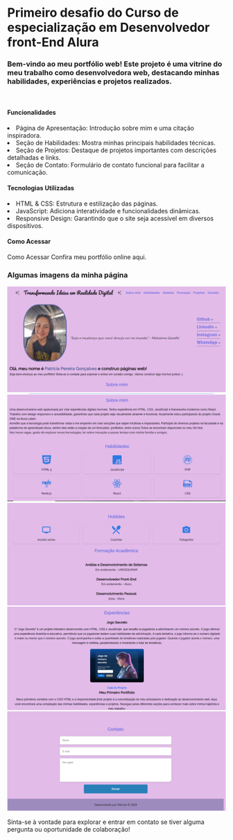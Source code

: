 <h1> Primeiro desafio do Curso de especialização em Desenvolvedor front-End Alura </h1>
<h3>
Bem-vindo ao meu portfólio web! Este projeto é uma vitrine do meu trabalho como desenvolvedora web, destacando minhas habilidades, experiências e projetos realizados.</h3>
<br>
<h4>Funcionalidades</h4>
<lu>
  <li>Página de Apresentação: Introdução sobre mim e uma citação inspiradora.  </li>
  <li>Seção de Habilidades: Mostra minhas principais habilidades técnicas.</li>
  <li>Seção de Projetos: Destaque de projetos importantes com descrições detalhadas e links.</li>
  <li>Seção de Contato: Formulário de contato funcional para facilitar a comunicação.</li>
</lu>
<h4>Tecnologias Utilizadas</h4>
<lu>
  <li>HTML & CSS: Estrutura e estilização das páginas.</li>
  <li>JavaScript: Adiciona interatividade e funcionalidades dinâmicas.</li>
  <li>Responsive Design: Garantindo que o site seja acessível em diversos dispositivos.</li>  
</lu>
<h4>Como Acessar</h4>
<p>Como Acessar
Confira meu portfólio online aqui.
  <br>
  <h3>Algumas imagens da minha página</h3>
  
<img src="https://github.com/patriciapereira1/portifolio-master/blob/main/foto1.png">
<img src="https://github.com/patriciapereira1/portifolio-master/blob/main/foto2.png">
<img src="https://github.com/patriciapereira1/portifolio-master/blob/main/foto4.png">
<img src="https://github.com/patriciapereira1/portifolio-master/blob/main/foto5.png">
<img src="https://github.com/patriciapereira1/portifolio-master/blob/main/foto3.png">

Sinta-se à vontade para explorar e entrar em contato se tiver alguma pergunta ou oportunidade de colaboração!</p>
